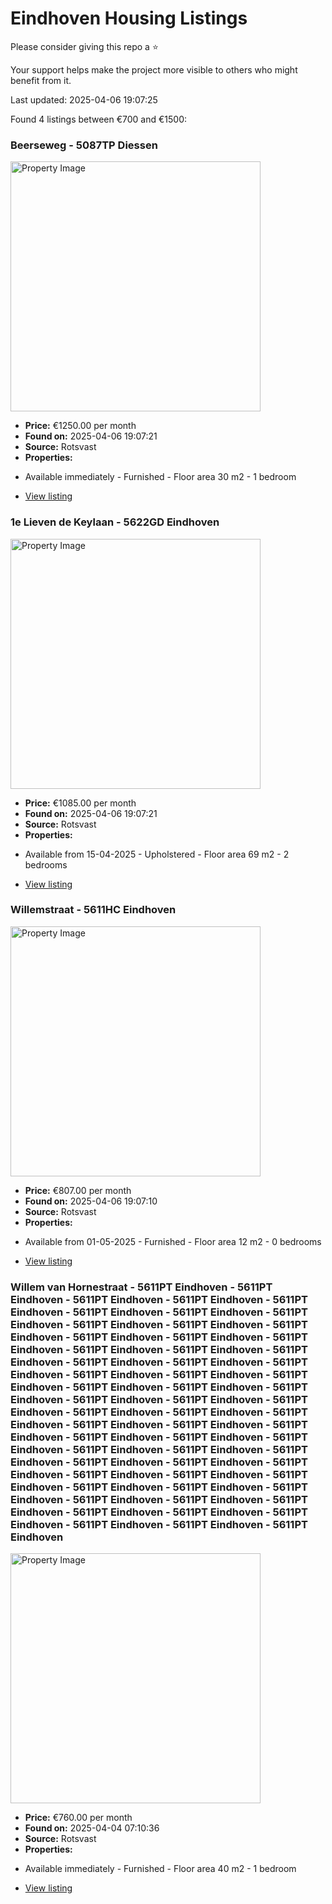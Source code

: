 # Eindhoven Housing Listings

Please consider giving this repo a ⭐

Your support helps make the project more visible to others who might benefit from it.

Last updated: 2025-04-06 19:07:25

Found 4 listings between €700 and €1500:

### Beerseweg - 5087TP Diessen
<img src="https://pararius-office-prod.global.ssl.fastly.net/10263/files/photos/middle/1fa81966.jpg" alt="Property Image" width="400"/>

* **Price:** €1250.00 per month
* **Found on:** 2025-04-06 19:07:21
* **Source:** Rotsvast
* **Properties:**
- Available immediately
				- Furnished				- Floor area 30 m2
				- 1 bedroom
* [View listing](https://www.rotsvast.nl/en/diessen-beerseweg-H1026319591/)

### 1e Lieven de Keylaan - 5622GD Eindhoven
<img src="https://pararius-office-prod.global.ssl.fastly.net/10263/files/photos/middle/67db059998d66.jpg" alt="Property Image" width="400"/>

* **Price:** €1085.00 per month
* **Found on:** 2025-04-06 19:07:21
* **Source:** Rotsvast
* **Properties:**
- Available from 15-04-2025
				- Upholstered				- Floor area 69 m2
				- 2 bedrooms
* [View listing](https://www.rotsvast.nl/en/eindhoven-1e-lieven-de-keylaan-H1026319908/)

### Willemstraat - 5611HC Eindhoven
<img src="https://pararius-office-prod.global.ssl.fastly.net/10263/files/photos/middle/664e03453114d.jpg" alt="Property Image" width="400"/>

* **Price:** €807.00 per month
* **Found on:** 2025-04-06 19:07:10
* **Source:** Rotsvast
* **Properties:**
- Available from 01-05-2025
				- Furnished				- Floor area 12 m2
				- 0 bedrooms
* [View listing](https://www.rotsvast.nl/en/eindhoven-willemstraat-H1026319789/)

### Willem van Hornestraat - 5611PT Eindhoven - 5611PT Eindhoven - 5611PT Eindhoven - 5611PT Eindhoven - 5611PT Eindhoven - 5611PT Eindhoven - 5611PT Eindhoven - 5611PT Eindhoven - 5611PT Eindhoven - 5611PT Eindhoven - 5611PT Eindhoven - 5611PT Eindhoven - 5611PT Eindhoven - 5611PT Eindhoven - 5611PT Eindhoven - 5611PT Eindhoven - 5611PT Eindhoven - 5611PT Eindhoven - 5611PT Eindhoven - 5611PT Eindhoven - 5611PT Eindhoven - 5611PT Eindhoven - 5611PT Eindhoven - 5611PT Eindhoven - 5611PT Eindhoven - 5611PT Eindhoven - 5611PT Eindhoven - 5611PT Eindhoven - 5611PT Eindhoven - 5611PT Eindhoven - 5611PT Eindhoven - 5611PT Eindhoven - 5611PT Eindhoven - 5611PT Eindhoven - 5611PT Eindhoven - 5611PT Eindhoven - 5611PT Eindhoven - 5611PT Eindhoven - 5611PT Eindhoven - 5611PT Eindhoven - 5611PT Eindhoven - 5611PT Eindhoven - 5611PT Eindhoven - 5611PT Eindhoven - 5611PT Eindhoven - 5611PT Eindhoven - 5611PT Eindhoven - 5611PT Eindhoven - 5611PT Eindhoven - 5611PT Eindhoven - 5611PT Eindhoven - 5611PT Eindhoven - 5611PT Eindhoven - 5611PT Eindhoven - 5611PT Eindhoven - 5611PT Eindhoven - 5611PT Eindhoven - 5611PT Eindhoven - 5611PT Eindhoven
<img src="https://pararius-office-prod.global.ssl.fastly.net/10263/files/photos/middle/52251043.1573740301-889.JPG" alt="Property Image" width="400"/>

* **Price:** €760.00 per month
* **Found on:** 2025-04-04 07:10:36
* **Source:** Rotsvast
* **Properties:**
- Available immediately
				- Furnished				- Floor area 40 m2
				- 1 bedroom
* [View listing](https://www.rotsvast.nl/en/eindhoven-willem-van-hornestraat-H1026318703/)

